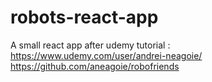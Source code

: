 # robots-react-app
A small react app after udemy tutorial : https://www.udemy.com/user/andrei-neagoie/ https://github.com/aneagoie/robofriends
